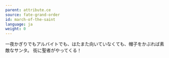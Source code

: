 ```yaml
---
parent: attribute.ce
source: fate-grand-order
id: march-of-the-saint
language: ja
weight: 0
---
```


一夜かぎりでもアルバイトでも、はたまた向いていなくても、帽子をかぶれば素敵なサンタ。
街に聖者がやってくる！
